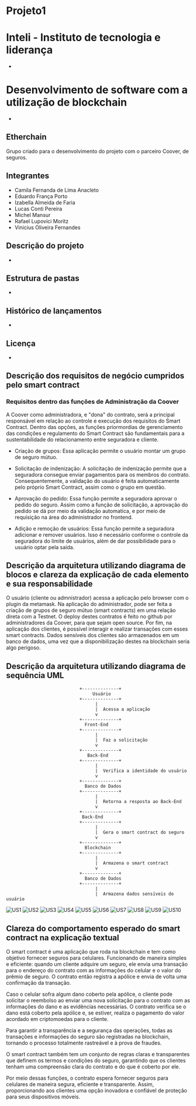 # Projeto1

# Inteli - Instituto de tecnologia e liderança
*
# Desenvolvimento de software com a utilização de blockchain
*
## Etherchain
Grupo criado para o desenvolvimento do projeto com o parceiro Coover, de seguros.
## Integrantes 
- Camila Fernanda de Lima Anacleto
- Eduardo França Porto
- Izabella Almeida de Faria
- Lucas Conti Pereira
- Michel Mansur
- Rafael Lupovici Moritz
- Vinicius Oliveira Fernandes

## Descrição do projeto
*
## Estrutura de pastas
*
## Histórico de lançamentos
*
## Licença
*

## Descrição dos requisitos de negócio cumpridos pelo smart contract 

### Requisitos dentro das funções de Administração da Coover

A Coover como administradora, e "dona" do contrato, será a principal responsável em relação ao controle e execução dos requisitos do Smart Contract. Dentro das opções, as funções priormordias de gerenciamento das condições e regulamento do Smart Contract são fundamentais para a sustentabilidade do relacionamento entre seguradora e cliente.

- Criação de grupos: Essa aplicação permite o usuário montar um grupo de seguro mútuo.

- Solicitação de indenização: A solicitação de indenização permite que a seguradora consegue enviar pagamentos para os membros do contrato. Consequentemente, a validação do usuário é feita automaticamente pelo próprio Smart Contract, assim como o grupo em questão.

- Aprovação do pedido: Essa função permite a seguradora aprovar o pedido do seguro. Assim como a função de solicitação, a aprovação do pedido se dá por meio da validação automatica, e por meio de requisição na área do administrador no frontend.

- Adição e remoção de usuários: Essa função permite a seguradora adicionar e remover usuários. Isso é necessário conforme o controle da seguradora do limite de usuários, além de dar possibilidade para o usuário optar pela saída. 

## Descrição da arquitetura utilizando diagrama de blocos e clareza da explicação de cada elemento e sua responsabilidade 

O usuário (cliente ou admnistrador) acessa a aplicação pelo browser com o plugin da metamask. 
Na aplicação do administrador, pode ser feita a criação de grupos de seguro mútuo (smart contracts) em uma relação direta com a Testnet. 
O deploy destes contratos é feito no github por administradores da Coover, para que sejam open source.
Por fim, na aplicação dos clientes, é possível interagir e realizar transações com esses smart contracts. 
Dados sensíveis dos clientes são armazenados em um banco de dados, uma vez que a disponibilização destes na blockchain seria algo perigoso. 

## Descrição da arquitetura utilizando diagrama de sequência UML

                                +--------------+
                                     Usuário    
                                +--------------+
                                      |
                                      |  Acessa a aplicação
                                      v
                                +--------------+
                                  Front-End   
                                +--------------+
                                      |
                                      |  Faz a solicitação
                                      v
                                +--------------+
                                   Back-End   
                                +--------------+
                                      |
                                      |  Verifica a identidade do usuário
                                      v
                                +--------------+
                                  Banco de Dados 
                                +--------------+
                                      |
                                      |  Retorna a resposta ao Back-End
                                      v
                                +--------------+
                                 Back-End    
                                +--------------+
                                      |
                                      |  Gera o smart contract do seguro
                                      v
                                +--------------+
                                  Blockchain  
                                +--------------+
                                      |
                                      |  Armazena o smart contract
                                      v
                                +--------------+
                                  Banco de Dados 
                                +--------------+
                                      |
                                      |  Armazena dados sensíveis do usuário
                                     
![US1](https://user-images.githubusercontent.com/99282359/221448923-6e3db9ff-46fe-438c-b885-e46bd8cf7b23.png)
![US2](https://user-images.githubusercontent.com/99282359/221448932-e37aa5db-a4c3-45bf-abf5-f222508f706c.png)
![US3](https://user-images.githubusercontent.com/99282359/221448935-81366859-cfd9-446f-aee6-7fc4c925512d.png)
![US4](https://user-images.githubusercontent.com/99282359/221448941-e4811354-75ec-4f97-85e2-c2fae232c0f9.png)
![US5](https://user-images.githubusercontent.com/99282359/221448945-cdbffbd2-b99e-45eb-b261-1064485eb5de.png)
![US6](https://user-images.githubusercontent.com/99282359/221448953-9af03c37-a221-4fe7-aa5a-dccd707ccf80.png)
![US7](https://user-images.githubusercontent.com/99282359/221448955-4ec2d945-73d4-4594-8686-dd590837854d.png)
![US8](https://user-images.githubusercontent.com/99282359/221448962-48b88cd6-d6ef-4526-8a2b-ef138c969887.png)
![US9](https://user-images.githubusercontent.com/99282359/221448968-df8ef385-31e6-42bf-a47c-0848ce7fac90.png)
![US10](https://user-images.githubusercontent.com/99282359/221448972-997779d1-eac1-4aa2-b2bd-e2ffbc565a4e.png)



## Clareza do comportamento esperado do smart contract na explicação textual

O smart contract é uma aplicação que roda na blockchain e tem como objetivo fornecer seguros para celulares. Funcionando de maneira simples e eficiente: quando um cliente adquire um seguro, ele envia uma transação para o endereço do contrato com as informações do celular e o valor do prêmio de seguro. O contrato então registra a apólice e envia de volta uma confirmação da transação.

Caso o celular sofra algum dano coberto pela apólice, o cliente pode solicitar o reembolso ao enviar uma nova solicitação para o contrato com as informações do dano e as evidências necessárias. O contrato verifica se o dano está coberto pela apólice e, se estiver, realiza o pagamento do valor acordado em criptomoedas para o cliente.

Para garantir a transparência e a segurança das operações, todas as transações e informações do seguro são registradas na blockchain, tornando o processo totalmente rastreável e à prova de fraudes.

O smart contract também tem um conjunto de regras claras e transparentes que definem os termos e condições do seguro, garantindo que os clientes tenham uma compreensão clara do contrato e do que é coberto por ele.

Por meio dessas funções, o contrato espera fornecer seguros para celulares de maneira segura, eficiente e transparente. Assim, proporcionando aos clientes uma opção inovadora e confiável de proteção para seus dispositivos móveis.
